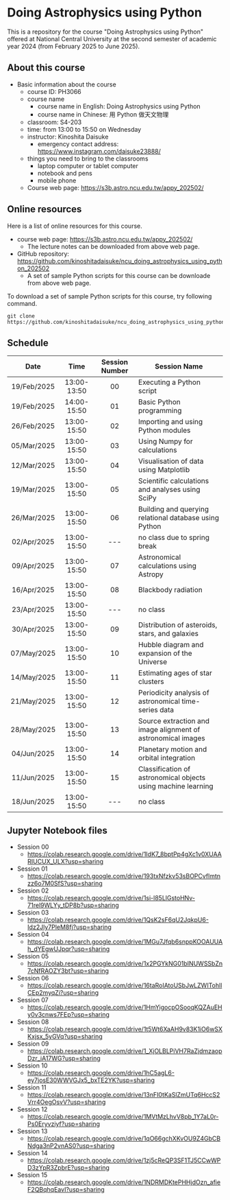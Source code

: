 # Doing Astrophysics using Python

This is a repository for the course "Doing Astrophysics using Python" offered at National Central University at the second semester of academic year 2024 (from February 2025 to June 2025).

## About this course

- Basic information about the course
  - course ID: PH3066
  - course name
    - course name in English: Doing Astrophysics using Python
    - course name in Chinese: 用 Python 做天文物理
  - classroom: S4-203
  - time: from 13:00 to 15:50 on Wednesday
  - instructor: Kinoshita Daisuke
    - emergency contact address: https://www.instagram.com/daisuke23888/
  - things you need to bring to the classrooms
    - laptop computer or tablet computer
    - notebook and pens
    - mobile phone
  - Course web page: https://s3b.astro.ncu.edu.tw/appy_202502/

## Online resources

Here is a list of online resources for this course.

- course web page: https://s3b.astro.ncu.edu.tw/appy_202502/
  - The lecture notes can be downloaded from above web page.
- GitHub repository: https://github.com/kinoshitadaisuke/ncu_doing_astrophysics_using_python_202502
  - A set of sample Python scripts for this course can be downloade from above web page.

To download a set of sample Python scripts for this course, try following command.

```shell
git clone https://github.com/kinoshitadaisuke/ncu_doing_astrophysics_using_python_202502.git
```

## Schedule

|Date|Time|Session Number|Session Name|
|:---:|:---:|:---:|---|
|19/Feb/2025|13:00-13:50|00|Executing a Python script|
|19/Feb/2025|14:00-15:50|01|Basic Python programming|
|26/Feb/2025|13:00-15:50|02|Importing and using Python modules|
|05/Mar/2025|13:00-15:50|03|Using Numpy for calculations|
|12/Mar/2025|13:00-15:50|04|Visualisation of data using Matplotlib|
|19/Mar/2025|13:00-15:50|05|Scientific calculations and analyses using SciPy|
|26/Mar/2025|13:00-15:50|06|Building and querying relational database using Python|
|02/Apr/2025|13:00-15:50|---|no class due to spring break|
|09/Apr/2025|13:00-15:50|07|Astronomical calculations using Astropy|
|16/Apr/2025|13:00-15:50|08|Blackbody radiation|
|23/Apr/2025|13:00-15:50|---|no class|
|30/Apr/2025|13:00-15:50|09|Distribution of asteroids, stars, and galaxies|
|07/May/2025|13:00-15:50|10|Hubble diagram and expansion of the Universe|
|14/May/2025|13:00-15:50|11|Estimating ages of star clusters|
|21/May/2025|13:00-15:50|12|Periodicity analysis of astronomical time-series data|
|28/May/2025|13:00-15:50|13|Source extraction and image alignment of astronomical images|
|04/Jun/2025|13:00-15:50|14|Planetary motion and orbital integration|
|11/Jun/2025|13:00-15:50|15|Classification of astronomical objects using machine learning|
|18/Jun/2025|13:00-15:50|---|no class|

## Jupyter Notebook files

- Session 00
  - https://colab.research.google.com/drive/1IdK7_8bptPp4gXc1v0XUAARIUCUX_ULX?usp=sharing
- Session 01
  - https://colab.research.google.com/drive/193txNfzkv53sBOPCvflmtnzz6o7M0SfS?usp=sharing
- Session 02
  - https://colab.research.google.com/drive/1si-l85LlGstoHNv-71rel9WLYy_tDP8b?usp=sharing
- Session 03
  - https://colab.research.google.com/drive/1QsK2sF6qU2JqkpU6-Idz2Jly7PleM8fj?usp=sharing
- Session 04
  - https://colab.research.google.com/drive/1MGu7Jfqb6snppKOOAUUAh_dYEgwUJpqr?usp=sharing
- Session 05
  - https://colab.research.google.com/drive/1x2PGYkNG01bINUWSSbZn7cNfRAOZY3bt?usp=sharing
- Session 06
  - https://colab.research.google.com/drive/16taRoIAtoUSbJwLZWITohllCEp2myqZi?usp=sharing
- Session 07
  - https://colab.research.google.com/drive/1HmYigocpOSooqKQZAuEHy0v3cnws7FEp?usp=sharing
- Session 08
  - https://colab.research.google.com/drive/1t5Wt6XaAH9v83K1iO6wSXKxjsx_5yGVq?usp=sharing
- Session 09
  - https://colab.research.google.com/drive/1_XjOLBLPiVH7RaZjdmzaopDzr_iA17WG?usp=sharing
- Session 10
  - https://colab.research.google.com/drive/1hC5agL6-ey7josE30WWVGJx5_bxTE2YK?usp=sharing
- Session 11
  - https://colab.research.google.com/drive/13nFI0tKaSlZmUTq6HccS2Vrr4OegOsvV?usp=sharing
- Session 12
  - https://colab.research.google.com/drive/1MVtMzLhvV8pb_1Y7aL0r-Ps0Eryvziyf?usp=sharing
- Session 13
  - https://colab.research.google.com/drive/1qO66gchXKvOU9Z4GbCBNdga3nP2vnAS0?usp=sharing
- Session 14
  - https://colab.research.google.com/drive/1zj5cReQP3SF1TJ5CCwWPD3zYpR3ZpbrE?usp=sharing
- Session 15
  - https://colab.research.google.com/drive/1NDRMDKtePHHjdOzn_afieF2QBqhqEavI?usp=sharing

